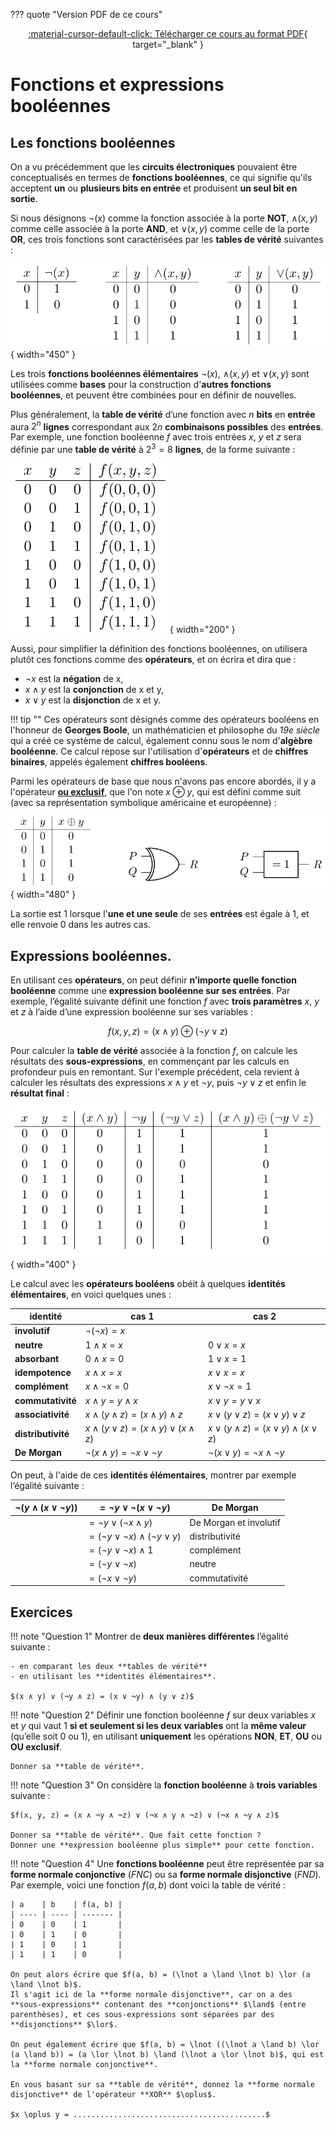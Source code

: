 ??? quote "Version PDF de ce cours"
    <center>
    [:material-cursor-default-click: Télécharger ce cours au format PDF](documents/booleens_suite.pdf){ target="_blank" }
    </center>

# Fonctions et expressions booléennes

## Les fonctions booléennes

On a vu précédemment que les **circuits électroniques** pouvaient être conceptualisés en termes de **fonctions booléennes**, ce qui signifie qu'ils acceptent **un** ou **plusieurs bits en entrée** et produisent **un seul bit en sortie**.

Si nous désignons $\neg (x)$ comme la fonction associée à la porte **NOT**, $\land (x, y)$ comme celle associée à la porte **AND**, et $\lor (x, y)$ comme celle de la porte **OR**, ces trois fonctions sont caractérisées par les **tables de vérité** suivantes :

![Fonctions associées aux portes NOT, AND et OR](images/fonctions_portes.png){ width="450" }

Les trois **fonctions booléennes élémentaires** $\neg (x)$, $\land (x, y)$ et $\lor (x, y)$ sont utilisées comme **bases** pour la construction d'**autres fonctions booléennes**, et peuvent être combinées pour en définir de nouvelles.

Plus généralement, la **table de vérité** d’une fonction avec $n$ **bits** en **entrée** aura $2^n$ **lignes** correspondant aux $2n$ **combinaisons possibles** des **entrées**.
Par exemple, une fonction booléenne $f$ avec trois entrées $x$, $y$ et $z$ sera définie par une **table de vérité** à $2^3 = 8$ **lignes**, de la forme suivante :

![Fonction avec trois bits en entrée](images/fonctionxyz.png){ width="200" }

Aussi, pour simplifier la définition des fonctions booléennes, on utilisera plutôt ces fonctions comme des **opérateurs**, et on écrira et dira que :

- $\neg x$ est la **négation** de x,
- $x \land y$ est la **conjonction** de x et y,
- $x \lor y$ est la **disjonction** de x et y.

!!! tip ""
    Ces opérateurs sont désignés comme des opérateurs booléens en l'honneur de **Georges Boole**, un mathématicien et philosophe du *19e siècle* qui a créé ce système de calcul, également connu sous le nom d'**algèbre booléenne**. Ce calcul repose sur l'utilisation d'**opérateurs** et de **chiffres binaires**, appelés également **chiffres booléens**.

Parmi les opérateurs de base que nous n'avons pas encore abordés, il y a l'opérateur <u>**ou exclusif**</u>, que l'on note $x \oplus y$, qui est défini comme suit (avec sa représentation symbolique américaine et européenne) :

![Porte OU EXCLUSIF](images/porteouex.png){ width="480" }

La sortie est $1$ lorsque l'**une et une seule** de ses **entrées** est égale à $1$, et elle renvoie $0$ dans les autres cas.

## Expressions booléennes.

En utilisant ces **opérateurs**, on peut définir **n’importe quelle fonction booléenne** comme une **expression booléenne sur ses entrées**. Par exemple, l’égalité suivante définit une fonction $f$ avec **trois paramètres** $x$, $y$ et $z$ à l’aide d’une expression booléenne sur ses variables :

$$f(x,y,z) = (x \land y) \oplus (\lnot y \lor z)$$

Pour calculer la **table de vérité** associée à la fonction $f$, on calcule les résultats des **sous-expressions**, en commençant par les calculs en profondeur puis en remontant.
Sur l'exemple précédent, cela revient à calculer les résultats des expressions $x \land y$ et $\lnot y$, puis $\lnot y \lor z$ et enfin le **résultat final** :

![Table de vérité de f(x,y,z)](images/table_verite_fonction.png){ width="400" }

Le calcul avec les **opérateurs booléens** obéit à quelques **identités élémentaires**, en voici quelques unes :

| identité           | cas 1                                           |   cas 2                                                  |
| ------------------ | --------------------------------------------------- | -------------------------------------------------- |
| **involutif**          | $¬(¬x) = x$                                         |                                                    |
| **neutre**         | $1 ∧ x = x$                                         | $0 \lor x = x$                                     |
| **absorbant**      | $0 ∧ x =0$                                          | $1 \lor x = 1$                                     |
| **idempotence**    | $x \land x = x$                                     | $x \lor x = x$                                     |
| **complément**     | $x \land \lnot x = 0$                               | $x \lor \lnot x = 1$                               |
| **commutativité**  | $x \land y = y \land x$                             | $x \lor y = y \lor x$                              |
| **associativité**  | $x \land (y \land z) = (x \land y) \land z$         | $x \lor (y \lor z) = (x \lor y) \lor z$            |
| **distributivité** | $x \land (y \lor z) = (x \land y) \lor (x \land z)$ | $x \lor (y \land z) = (x \lor y) \land (x \lor z)$ |
| **De Morgan**      | $\lnot (x \land y) = \lnot x \lor \lnot y$          | $\lnot (x \lor y) = \lnot x \land \lnot y$         |

On peut, à l'aide de ces **identités élémentaires**, montrer par exemple l’égalité suivante :

| $\lnot (y \land (x \lor \lnot y))$ | $= \lnot y \lor \lnot (x \lor \lnot y)$           | De Morgan              |
| ---------------------------------- | ------------------------------------------------- | ---------------------- |
|                                    | $= \lnot y \lor (\lnot x \land y)$                | De Morgan et involutif |
|                                    | $= (\lnot y \lor \lnot x) \land (\lnot y \lor y)$ | distributivité         |
|                                    | $= (\lnot y \lor \lnot x) \land 1$                | complément             |
|                                    | $= (\lnot y \lor \lnot x)$                        | neutre                 |
|                                    | $= (\lnot x \lor \lnot y)$                        | commutativité          |

## Exercices

!!! note "Question 1"
    Montrer de **deux manières différentes** l’égalité suivante :

    - en comparant les deux **tables de vérité**
    - en utilisant les **identités élémentaires**.

    $(x ∧ y) ∨ (¬y ∧ z) = (x ∨ ¬y) ∧ (y ∨ z)$

!!! note "Question 2"
    Définir une fonction booléenne $f$ sur deux variables $x$ et $y$ qui vaut $1$ **si et seulement si les deux variables** ont la **même valeur** (qu’elle soit $0$ ou $1$), en utilisant **uniquement** les opérations **NON**, **ET**, **OU** ou **OU exclusif**.

    Donner sa **table de vérité**.

!!! note "Question 3"
    On considère la **fonction booléenne** à **trois variables** suivante :

    $f(x, y, z) = (x ∧ ¬y ∧ ¬z) ∨ (¬x ∧ y ∧ ¬z) ∨ (¬x ∧ ¬y ∧ z)$

    Donner sa **table de vérité**. Que fait cette fonction ?
    Donner une **expression booléenne plus simple** pour cette fonction.

!!! note "Question 4"
    Une **fonctions booléenne** peut être représentée par sa **forme normale conjonctive** (*FNC*) ou sa **forme normale disjonctive** (*FND*). Par exemple, voici une fonction $f(a, b)$ dont voici la table de vérité :

    | a    | b    | f(a, b) |
    | ---- | ---- | ------- |
    | 0    | 0    | 1       |
    | 0    | 1    | 0       |
    | 1    | 0    | 1       |
    | 1    | 1    | 0       |

    On peut alors écrire que $f(a, b) = (\lnot a \land \lnot b) \lor (a \land \lnot b)$.
    Il s'agit ici de la **forme normale disjonctive**, car on a des **sous-expressions** contenant des **conjonctions** $\land$ (entre parenthèses), et ces sous-expressions sont séparées par des **disjonctions** $\lor$.

    On peut également écrire que $f(a, b) = \lnot ((\lnot a \land b) \lor (a \land b)) = (a \lor \lnot b) \land (\lnot a \lor \lnot b)$, qui est la **forme normale conjonctive**.

    En vous basant sur sa **table de vérité**, donnez la **forme normale disjonctive** de l'opérateur **XOR** $\oplus$.

    $x \oplus y = ...........................................$